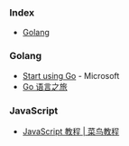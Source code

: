 ### Index

* [Golang](#golang)


### Golang

* [Start using Go](https://docs.microsoft.com/zh-cn/learn/paths/go-first-steps/) - Microsoft
* [Go 语言之旅](https://tour.go-zh.org/)

### JavaScript
* [JavaScript 教程 | 菜鸟教程](https://www.runoob.com/js/js-tutorial.html)
